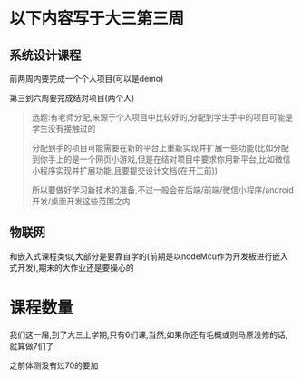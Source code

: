 # 以下内容写于大三第三周

## 系统设计课程

前两周内要完成一个个人项目(可以是demo)

第三到六周要完成结对项目(两个人)

> 选题:有老师分配,来源于个人项目中比较好的,分配到学生手中的项目可能是学生没有接触过的
>
> 分配到手的项目可能需要在新的平台上重新实现并扩展一些功能(比如分配到你手上的是一个网页小游戏,但是在结对项目中要求你用新平台,比如微信小程序实现并扩展功能,且要提交设计文档(在开工前))
>
> 所以要做好学习新技术的准备,不过一般会在后端/前端/微信小程序/android开发/桌面开发这些范围之内
>

## 物联网

和嵌入式课程类似,大部分是要靠自学的(前期是以nodeMcu作为开发板进行嵌入式开发),期末的大作业还是要操心的

# 课程数量

我们这一届,到了大三上学期,只有6们课,当然,如果你还有毛概或则马原没修的话,就算做7们了

之前体测没有过70的要加
